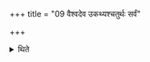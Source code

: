 +++
title = "09 वैश्वदेव उकथ्यश्चतुर्थः सर्वं"

+++

<details><summary>थिते</summary>

वैश्वदेव उकथ्यश्चतुर्थः । सर्वं वैश्वदेवम् ९
</details>
